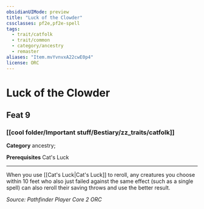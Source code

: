 ```yaml
---
obsidianUIMode: preview
title: "Luck of the Clowder"
cssclasses: pf2e,pf2e-spell
tags:
  - trait/catfolk
  - trait/common
  - category/ancestry
  - remaster
aliases: "Item.mvYvnvxA22cwE0p4"
license: ORC
---
```

# Luck of the Clowder
## Feat 9
### [[cool folder/Important stuff/Bestiary/zz_traits/catfolk]]

**Category** ancestry; 



**Prerequisites** Cat's Luck
* * *
When you use [[Cat's Luck|Cat's Luck]] to reroll, any creatures you choose within 10 feet who also just failed against the same effect (such as a single spell) can also reroll their saving throws and use the better result.

*Source: Pathfinder Player Core 2*
*ORC*